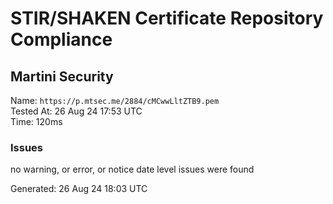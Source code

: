 # STIR/SHAKEN Certificate Repository Compliance

## Martini Security

Name: `https://p.mtsec.me/2884/cMCwwLltZTB9.pem`\
Tested At: 26 Aug 24 17:53 UTC\
Time: 120ms

### Issues

no warning, or error, or notice date level issues were found

Generated: 26 Aug 24 18:03 UTC